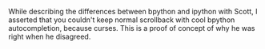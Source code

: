 While describing the differences between bpython and ipython with Scott,
I asserted that you couldn't keep normal scrollback with cool bpython
autocompletion, because curses. This is a proof of concept of why
he was right when he disagreed.
